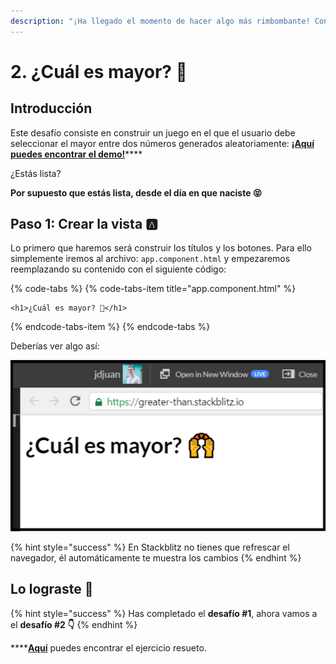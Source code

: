 ```yaml
---
description: "¡Ha llegado el momento de hacer algo más rimbombante! Construyamos un videojuego \uD83D\uDE4C"
---
```


# 2. ¿Cuál es mayor? 🙌

## Introducción  <a id="1-introduccion"></a>

Este desafío consiste en construir un juego en el que el usuario debe seleccionar el mayor entre dos números generados aleatoriamente: [**¡Aquí puedes encontrar el demo!**](https://angular-zvms6e.stackblitz.io)\*\*\*\*

¿Estás lista?

**Por supuesto que estás lista, desde el día en que naciste 😝**

## Paso 1: Crear la vista 🅰

Lo primero que haremos será construir los títulos y los botones. Para ello simplemente iremos al archivo: `app.component.html` y empezaremos reemplazando su contenido con el siguiente código:

{% code-tabs %}
{% code-tabs-item title="app.component.html" %}
```markup
<h1>¿Cuál es mayor? 🙌</h1>
```
{% endcode-tabs-item %}
{% endcode-tabs %}

Deberías ver algo así:

![](.gitbook/assets/image%20%283%29.png)

{% hint style="success" %}
En Stackblitz no tienes que refrescar el navegador, él automáticamente te muestra los cambios 
{% endhint %}

## Lo lograste 💪

{% hint style="success" %}
Has completado el **desafío \#1**, ahora vamos a el **desafío \#2 👇**
{% endhint %}

\*\*\*\*[**Aquí**](https://stackblitz.com/edit/greater-than?file=src%2Fapp%2Fapp.component.html) puedes encontrar el ejercicio resueto.

